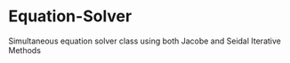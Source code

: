 # Equation-Solver
Simultaneous equation solver class using both Jacobe and Seidal Iterative Methods
